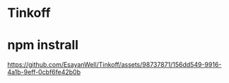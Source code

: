 # Tinkoff

# npm instrall
https://github.com/EsayanWell/Tinkoff/assets/98737871/156dd549-9916-4a1b-9eff-0cbf6fe42b0b
